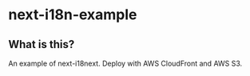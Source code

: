 # next-i18n-example

## What is this?
An example of next-i18next.
Deploy with AWS CloudFront and AWS S3.
